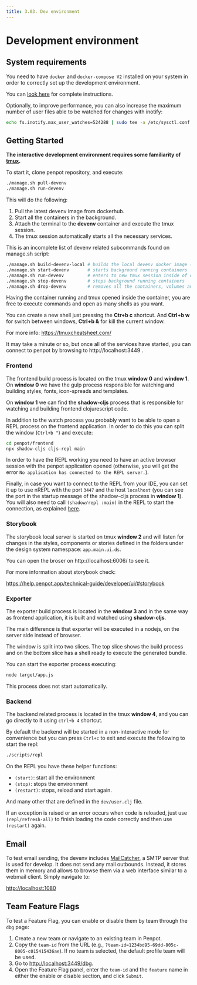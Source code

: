 ```yaml
---
title: 3.03. Dev environment
---
```


# Development environment

## System requirements

You need to have <code class="language-bash">docker</code> and <code class="language-bash">docker-compose V2</code> installed on your system
in order to correctly set up the development environment.

You can [look here][1] for complete instructions.

[1]: /technical-guide/getting-started/#install-with-docker


Optionally, to improve performance, you can also increase the maximum number of
user files able to be watched for changes with inotify:

```bash
echo fs.inotify.max_user_watches=524288 | sudo tee -a /etc/sysctl.conf && sudo sysctl -p
```


## Getting Started

**The interactive development environment requires some familiarity of [tmux](https://github.com/tmux/tmux/wiki).**

To start it, clone penpot repository, and execute:

```bash
./manage.sh pull-devenv
./manage.sh run-devenv
```

This will do the following:

1. Pull the latest devenv image from dockerhub.
2. Start all the containers in the background.
3. Attach the terminal to the **devenv** container and execute the tmux session.
4. The tmux session automatically starts all the necessary services.

This is an incomplete list of devenv related subcommands found on
manage.sh script:

```bash
./manage.sh build-devenv-local # builds the local devenv docker image (called by run-devenv automatically when needed)
./manage.sh start-devenv       # starts background running containers
./manage.sh run-devenv         # enters to new tmux session inside of one of the running containers
./manage.sh stop-devenv        # stops background running containers
./manage.sh drop-devenv        # removes all the containers, volumes and networks used by the devenv
```

Having the container running and tmux opened inside the container,
you are free to execute commands and open as many shells as you want.

You can create a new shell just pressing the **Ctr+b c** shortcut. And
**Ctrl+b w** for switch between windows, **Ctrl+b &** for kill the
current window.

For more info: https://tmuxcheatsheet.com/

It may take a minute or so, but once all of the services have started, you can
connect to penpot by browsing to http://localhost:3449 .

<!-- ## Inside the tmux session -->

<!-- By default, the tmux session opens 5 windows: -->

<!-- - **gulp** (0): responsible of build, watch (and other related) of -->
<!--   styles, images, fonts and templates. -->
<!-- - **frontend** (1): responsible of cljs compilation process of frontend. -->
<!--   **storybook** (2): local storybook development server -->
<!-- - **exporter** (3): responsible of cljs compilation process of exporter. -->
<!-- - **backend** (4): responsible of starting the backend jvm process. -->


### Frontend

The frontend build process is located on the tmux **window 0** and
**window 1**. On **window 0** we have the gulp process responsible
for watching and building styles, fonts, icon-spreads and templates.

On **window 1** we can find the **shadow-cljs** process that is
responsible for watching and building frontend clojurescript code.

In addition to the watch process you probably want to be able to open a REPL
process on the frontend application. In order to do this you can split the
window (`Ctrl+b "`) and execute:

```bash
cd penpot/frontend
npx shadow-cljs cljs-repl main
```

In order to have the REPL working you need to have an active browser session
with the penpot application opened (otherwise, you will get the error
`No application has connected to the REPL server.`).

Finally, in case you want to connect to the REPL from your IDE, you can set it
up to use nREPL with the port `3447` and the host `localhost` (you can see the
port in the startup message of the shadow-cljs process in **window 1**). You
will also need to call `(shadow/repl :main)` in the REPL to start the connection,
as explained [here](https://shadow-cljs.github.io/docs/UsersGuide.html#_server_options).


### Storybook

The storybook local server is started on tmux **window 2** and will listen
for changes in the styles, components or stories defined in the folders
under the design system namespace: `app.main.ui.ds`.

You can open the broser on http://localhost:6006/ to see it.

For more information about storybook check:

https://help.penpot.app/technical-guide/developer/ui/#storybook

### Exporter

The exporter build process is located in the **window 3** and in the
same way as frontend application, it is built and watched using
**shadow-cljs**.

The main difference is that exporter will be executed in a nodejs, on
the server side instead of browser.

The window is split into two slices. The top slice shows the build process and
on the bottom slice has a shell ready to execute the generated bundle.

You can start the exporter process executing:

```bash
node target/app.js
```

This process does not start automatically.


### Backend

The backend related process is located in the tmux **window 4**, and
you can go directly to it using <code class="language-bash">ctrl+b 4</code> shortcut.

By default the backend will be started in a non-interactive mode for convenience
but you can press <code class="language-bash">Ctrl+c</code> to exit and execute the following to start the repl:

```bash
./scripts/repl
```

On the REPL you have these helper functions:
- <code class="language-bash">(start)</code>: start all the environment
- <code class="language-bash">(stop)</code>: stops the environment
- <code class="language-bash">(restart)</code>: stops, reload and start again.

And many other that are defined in the <code class="language-bash">dev/user.clj</code> file.

If an exception is raised or an error occurs when code is reloaded, just use
<code class="language-bash">(repl/refresh-all)</code> to finish loading the code correctly and then use
<code class="language-bash">(restart)</code> again.

## Email

To test email sending, the devenv includes [MailCatcher](https://mailcatcher.me/),
a SMTP server that is used for develop. It does not send any mail outbounds.
Instead, it stores them in memory and allows to browse them via a web interface
similar to a webmail client. Simply navigate to:

[http://localhost:1080](http://localhost:1080)

## Team Feature Flags

To test a Feature Flag, you can enable or disable them by team through the `dbg` page:

1. Create a new team or navigate to an existing team in Penpot.
2. Copy the `team-id` from the URL (e.g., `?team-id=1234bd95-69dd-805c-8005-c015415436ae`). If no team is selected, the default profile team will be used.
3. Go to [http://localhost:3449/dbg](http://localhost:3449/dbg).
4. Open the Feature Flag panel, enter the `team-id` and the `feature` name in either the enable or disable section, and click `Submit`.
